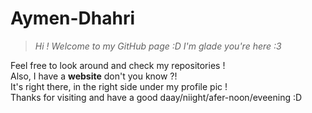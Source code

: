 # Aymen-Dhahri
>*Hi ! Welcome to my GitHub page :D I'm glade you're here :3*

Feel free to look around and check my repositories !    
Also, I have a **website** don't you know ?!  
It's right there, in the right side under my profile pic !  
Thanks for visiting and have a good daay/niight/afer-noon/eveening :D  
